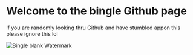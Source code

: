<h1> Welcome to the bingle Github page </h1> 
if you are randomly looking thru Github and have stumbled appon this please ignore this lol

![Bingle blank Watermark](https://user-images.githubusercontent.com/35628281/235489230-a052b3ee-516a-4c06-9418-29220e8cc891.png)
